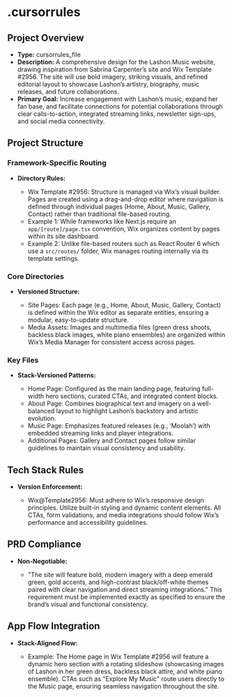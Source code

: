 # .cursorrules

## Project Overview

*   **Type:** cursorrules_file
*   **Description:** A comprehensive design for the Lashon.Music website, drawing inspiration from Sabrina Carpenter’s site and Wix Template #2956. The site will use bold imagery, striking visuals, and refined editorial layout to showcase Lashon’s artistry, biography, music releases, and future collaborations.
*   **Primary Goal:** Increase engagement with Lashon’s music, expand her fan base, and facilitate connections for potential collaborations through clear calls-to-action, integrated streaming links, newsletter sign-ups, and social media connectivity.

## Project Structure

### Framework-Specific Routing

*   **Directory Rules:**

    *   Wix Template #2956: Structure is managed via Wix’s visual builder. Pages are created using a drag-and-drop editor where navigation is defined through individual pages (Home, About, Music, Gallery, Contact) rather than traditional file-based routing.
    *   Example 1: While frameworks like Next.js require an `app/[route]/page.tsx` convention, Wix organizes content by pages within its site dashboard.
    *   Example 2: Unlike file-based routers such as React Router 6 which use a `src/routes/` folder, Wix manages routing internally via its template settings.

### Core Directories

*   **Versioned Structure:**

    *   Site Pages: Each page (e.g., Home, About, Music, Gallery, Contact) is defined within the Wix editor as separate entities, ensuring a modular, easy-to-update structure.
    *   Media Assets: Images and multimedia files (green dress shoots, backless black images, white piano ensembles) are organized within Wix’s Media Manager for consistent access across pages.

### Key Files

*   **Stack-Versioned Patterns:**

    *   Home Page: Configured as the main landing page, featuring full-width hero sections, curated CTAs, and integrated content blocks.
    *   About Page: Combines biographical text and imagery on a well-balanced layout to highlight Lashon’s backstory and artistic evolution.
    *   Music Page: Emphasizes featured releases (e.g., ‘Moolah’) with embedded streaming links and player integrations.
    *   Additional Pages: Gallery and Contact pages follow similar guidelines to maintain visual consistency and usability.

## Tech Stack Rules

*   **Version Enforcement:**

    *   Wix@Template2956: Must adhere to Wix’s responsive design principles. Utilize built-in styling and dynamic content elements. All CTAs, form validations, and media integrations should follow Wix’s performance and accessibility guidelines.

## PRD Compliance

*   **Non-Negotiable:**

    *   "The site will feature bold, modern imagery with a deep emerald green, gold accents, and high-contrast black/off-white themes paired with clear navigation and direct streaming integrations." This requirement must be implemented exactly as specified to ensure the brand’s visual and functional consistency.

## App Flow Integration

*   **Stack-Aligned Flow:**

    *   Example: The Home page in Wix Template #2956 will feature a dynamic hero section with a rotating slideshow (showcasing images of Lashon in her green dress, backless black attire, and white piano ensemble). CTAs such as "Explore My Music" route users directly to the Music page, ensuring seamless navigation throughout the site.
